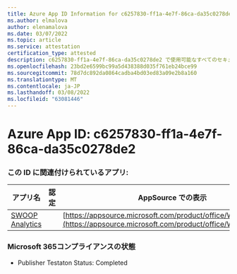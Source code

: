 ```yaml
---
title: Azure App ID Information for c6257830-ff1a-4e7f-86ca-da35c0278de2
ms.author: elmalova
author: elenamalova
ms.date: 03/07/2022
ms.topic: article
ms.service: attestation
certification_type: attested
description: c6257830-ff1a-4e7f-86ca-da35c0278de2 で使用可能なすべてのセキュリティおよびコンプライアンス情報。
ms.openlocfilehash: 23bd2e6599bc99a5d438388d035f761eb24bce99
ms.sourcegitcommit: 78d7dc892da0864cadba4bd03ed83a09e2b8a160
ms.translationtype: MT
ms.contentlocale: ja-JP
ms.lasthandoff: 03/08/2022
ms.locfileid: "63081446"
---
```

# <a name="azure-app-id-c6257830-ff1a-4e7f-86ca-da35c0278de2"></a>Azure App ID: c6257830-ff1a-4e7f-86ca-da35c0278de2


### <a name="apps-associated-with-this-id"></a>この ID に関連付けられているアプリ:
| **アプリ名** | **認定** | **AppSource での表示** |
|--------------|---------------|-----------------------|
| [SWOOP Analytics](https://docs.microsoft.com/microsoft-365-app-certification/forward/WA200000877) |  | [https://appsource.microsoft.com/product/office/WA200000877](https://appsource.microsoft.com/product/office/WA200000877) |

### <a name="microsoft-365-app-compliance-status"></a>Microsoft 365コンプライアンスの状態
- Publisher Testaton Status: Completed

